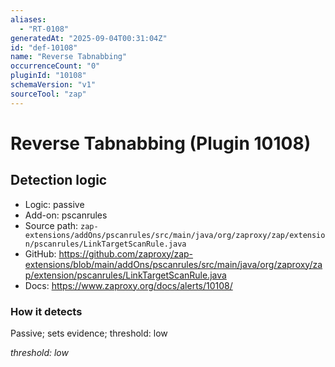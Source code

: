 ```yaml
---
aliases:
  - "RT-0108"
generatedAt: "2025-09-04T00:31:04Z"
id: "def-10108"
name: "Reverse Tabnabbing"
occurrenceCount: "0"
pluginId: "10108"
schemaVersion: "v1"
sourceTool: "zap"
---
```


# Reverse Tabnabbing (Plugin 10108)

## Detection logic

- Logic: passive
- Add-on: pscanrules
- Source path: `zap-extensions/addOns/pscanrules/src/main/java/org/zaproxy/zap/extension/pscanrules/LinkTargetScanRule.java`
- GitHub: https://github.com/zaproxy/zap-extensions/blob/main/addOns/pscanrules/src/main/java/org/zaproxy/zap/extension/pscanrules/LinkTargetScanRule.java
- Docs: https://www.zaproxy.org/docs/alerts/10108/

### How it detects

Passive; sets evidence; threshold: low

_threshold: low_


